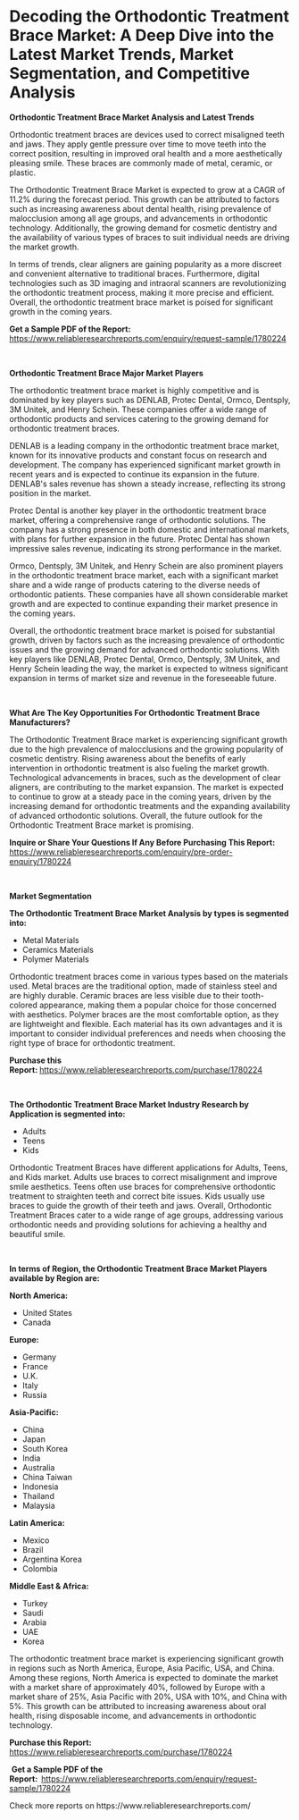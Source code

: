 <p><h1>Decoding the Orthodontic Treatment Brace Market: A Deep Dive into the Latest Market Trends, Market Segmentation, and Competitive Analysis</h1></p><p><strong>Orthodontic Treatment Brace Market Analysis and Latest Trends</strong></p>
<p><p>Orthodontic treatment braces are devices used to correct misaligned teeth and jaws. They apply gentle pressure over time to move teeth into the correct position, resulting in improved oral health and a more aesthetically pleasing smile. These braces are commonly made of metal, ceramic, or plastic.</p><p>The Orthodontic Treatment Brace Market is expected to grow at a CAGR of 11.2% during the forecast period. This growth can be attributed to factors such as increasing awareness about dental health, rising prevalence of malocclusion among all age groups, and advancements in orthodontic technology. Additionally, the growing demand for cosmetic dentistry and the availability of various types of braces to suit individual needs are driving the market growth.</p><p>In terms of trends, clear aligners are gaining popularity as a more discreet and convenient alternative to traditional braces. Furthermore, digital technologies such as 3D imaging and intraoral scanners are revolutionizing the orthodontic treatment process, making it more precise and efficient. Overall, the orthodontic treatment brace market is poised for significant growth in the coming years.</p></p>
<p><strong>Get a Sample PDF of the Report:&nbsp;</strong> <a href="https://www.reliableresearchreports.com/enquiry/request-sample/1780224">https://www.reliableresearchreports.com/enquiry/request-sample/1780224</a></p>
<p>&nbsp;</p>
<p><strong>Orthodontic Treatment Brace Major Market Players</strong></p>
<p><p>The orthodontic treatment brace market is highly competitive and is dominated by key players such as DENLAB, Protec Dental, Ormco, Dentsply, 3M Unitek, and Henry Schein. These companies offer a wide range of orthodontic products and services catering to the growing demand for orthodontic treatment braces.</p><p>DENLAB is a leading company in the orthodontic treatment brace market, known for its innovative products and constant focus on research and development. The company has experienced significant market growth in recent years and is expected to continue its expansion in the future. DENLAB's sales revenue has shown a steady increase, reflecting its strong position in the market.</p><p>Protec Dental is another key player in the orthodontic treatment brace market, offering a comprehensive range of orthodontic solutions. The company has a strong presence in both domestic and international markets, with plans for further expansion in the future. Protec Dental has shown impressive sales revenue, indicating its strong performance in the market.</p><p>Ormco, Dentsply, 3M Unitek, and Henry Schein are also prominent players in the orthodontic treatment brace market, each with a significant market share and a wide range of products catering to the diverse needs of orthodontic patients. These companies have all shown considerable market growth and are expected to continue expanding their market presence in the coming years.</p><p>Overall, the orthodontic treatment brace market is poised for substantial growth, driven by factors such as the increasing prevalence of orthodontic issues and the growing demand for advanced orthodontic solutions. With key players like DENLAB, Protec Dental, Ormco, Dentsply, 3M Unitek, and Henry Schein leading the way, the market is expected to witness significant expansion in terms of market size and revenue in the foreseeable future.</p></p>
<p>&nbsp;</p>
<p><strong>What Are The Key Opportunities For Orthodontic Treatment Brace Manufacturers?</strong></p>
<p><p>The Orthodontic Treatment Brace market is experiencing significant growth due to the high prevalence of malocclusions and the growing popularity of cosmetic dentistry. Rising awareness about the benefits of early intervention in orthodontic treatment is also fueling the market growth. Technological advancements in braces, such as the development of clear aligners, are contributing to the market expansion. The market is expected to continue to grow at a steady pace in the coming years, driven by the increasing demand for orthodontic treatments and the expanding availability of advanced orthodontic solutions. Overall, the future outlook for the Orthodontic Treatment Brace market is promising.</p></p>
<p><strong>Inquire or Share Your Questions If Any Before Purchasing This Report:</strong> <a href="https://www.reliableresearchreports.com/enquiry/pre-order-enquiry/1780224">https://www.reliableresearchreports.com/enquiry/pre-order-enquiry/1780224</a></p>
<p>&nbsp;</p>
<p><strong>Market Segmentation</strong></p>
<p><strong>The Orthodontic Treatment Brace Market Analysis by types is segmented into:</strong></p>
<p><ul><li>Metal Materials</li><li>Ceramics Materials</li><li>Polymer Materials</li></ul></p>
<p><p>Orthodontic treatment braces come in various types based on the materials used. Metal braces are the traditional option, made of stainless steel and are highly durable. Ceramic braces are less visible due to their tooth-colored appearance, making them a popular choice for those concerned with aesthetics. Polymer braces are the most comfortable option, as they are lightweight and flexible. Each material has its own advantages and it is important to consider individual preferences and needs when choosing the right type of brace for orthodontic treatment.</p></p>
<p><strong>Purchase this Report:&nbsp;</strong><a href="https://www.reliableresearchreports.com/purchase/1780224">https://www.reliableresearchreports.com/purchase/1780224</a></p>
<p>&nbsp;</p>
<p><strong>The Orthodontic Treatment Brace Market Industry Research by Application is segmented into:</strong></p>
<p><ul><li>Adults</li><li>Teens</li><li>Kids</li></ul></p>
<p><p>Orthodontic Treatment Braces have different applications for Adults, Teens, and Kids market. Adults use braces to correct misalignment and improve smile aesthetics. Teens often use braces for comprehensive orthodontic treatment to straighten teeth and correct bite issues. Kids usually use braces to guide the growth of their teeth and jaws. Overall, Orthodontic Treatment Braces cater to a wide range of age groups, addressing various orthodontic needs and providing solutions for achieving a healthy and beautiful smile.</p></p>
<p>&nbsp;</p>
<p><strong>In terms of Region, the Orthodontic Treatment Brace Market Players available by Region are:</strong></p>
<p>
    <p> <strong> North America: </strong>
        <ul>
            <li>United States</li>
            <li>Canada</li>
        </ul>
        </p> 
    <p> <strong> Europe: </strong>
        <ul>
            <li>Germany</li>
            <li>France</li>
            <li>U.K.</li>
            <li>Italy</li>
            <li>Russia</li>
        </ul>
        </p> 
    <p> <strong> Asia-Pacific: </strong>
        <ul>
            <li>China</li>
            <li>Japan</li>
            <li>South Korea</li>
            <li>India</li>
            <li>Australia</li>
            <li>China Taiwan</li>
            <li>Indonesia</li>
            <li>Thailand</li>
            <li>Malaysia</li>
        </ul>
        </p> 
    <p> <strong> Latin America: </strong>
        <ul>
            <li>Mexico</li>
            <li>Brazil</li>
            <li>Argentina Korea</li>
            <li>Colombia</li>
        </ul>
        </p> 
    <p> <strong> Middle East & Africa: </strong>
        <ul>
            <li>Turkey</li>
            <li>Saudi</li>
            <li>Arabia</li>
            <li>UAE</li>
            <li>Korea</li>
        </ul>
    </p>
    </p>
<p><p>The orthodontic treatment brace market is experiencing significant growth in regions such as North America, Europe, Asia Pacific, USA, and China. Among these regions, North America is expected to dominate the market with a market share of approximately 40%, followed by Europe with a market share of 25%, Asia Pacific with 20%, USA with 10%, and China with 5%. This growth can be attributed to increasing awareness about oral health, rising disposable income, and advancements in orthodontic technology.</p></p>
<p><strong>Purchase this Report: </strong><a href="https://www.reliableresearchreports.com/purchase/1780224">https://www.reliableresearchreports.com/purchase/1780224</a></p>
<p>&nbsp;<strong>Get a Sample PDF of the Report:&nbsp;&nbsp;</strong><a href="https://www.reliableresearchreports.com/enquiry/request-sample/1780224">https://www.reliableresearchreports.com/enquiry/request-sample/1780224</a></p>
<p><strong></strong></p>
<p>Check more reports on https://www.reliableresearchreports.com/</p>